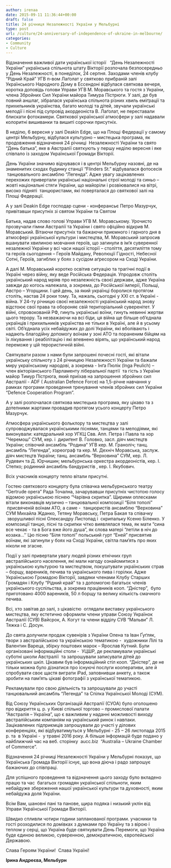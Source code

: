 ```yaml
---
author: irenaa
date: 2015-09-11 11:36:44+00:00
draft: false
title: 24 річниця Незалежності України у Мельбурні
type: post
url: /culture/24-anniversary-of-independence-of-ukraine-in-melbourne/
categories:
- Community
- Culture
---
```


Відзначення важливої дати української історії   “День Незалежності України” українська спільнота штату Вікторії розпочала безпосередньо у День Незалежності, в понеділок, 24 серпня. Заходами членів клубу “Рідний Край” УГВ п-вом Лаґолат у святково прибраній залі Українського Народного Дому в Ессендоні відбулася святкова вечеря, коротка доповідь голови Управи УГВ М. Моравського та гостя з України, члена Збройних Сил України майора Тимура Пістрюги. У залі, де був повний аншлаг, зібралася українська спільнота різних хвиль еміґрації та прихильників українства, багато молоді та дітей, звучали українські мелодії i пісні під супровід акордеоніста В. Лаґолат, не переставали блискати фотокамери. Святкової української атмосфери у залі надавали колоритні вишиванки та вишиті сорочки присутніх.

В неділю, 6 вересня у залі Deakin Edge, що на Площі Федерації у самому центрі Мельбурну, відбулася культурно – мистецька програма, як продовження відзначення 24 річниці  Незалежності України та свято “День батька”, яке в Австралії святкують у першу неділю вересня і яке співпало із заходом Української Громади Вікторії.

День України значимо відчувався і в центрі Мельбурну назовні, де на знаменитих сходах будинку станції “Flinders St.” відбувалася фотосесія  танцювального ансамблю “Легенда”. Адже увагу зацікавлених перехожих привертали українські національні строї молоді та синьо – жовті національні стяги України, що майоріли і розвіювалися на вітрі, високо підняті  танцюристами, які поверталася до святкової залі на Площі Федерації.

А у залі Deakin Edge господар сцени - конферансьє Петро Мазурчук, привітавши присутніх зі святом України та Святом

Батька, надав слово голові Управи УГВ М. Моравському. Урочисто прозвучали гімни Австралії та України і свято офіційно відкрив М. Моравський. Вітаючи присутніх та бажаючи приємного і гарного дня в атмосфері української культури і мистецтва, М. Моравський запросив вшанувати хвилиною мовчання героїв, що загинули в ім’я суверенної незалежної України у всі часи нашої історії – століття, десятиліття тому та героїв сьогодення – Героїв Майдану, Революції Гідності, Небесної Сотні, Героїв, загиблих у боях з сусідом аґресором на Сході України.

А далі М. Моравський коротко освітив ситуацію та трагічні події в Україні через війну, яку веде Російська Федерація. Упродовж століть український народ мріяв про незалежність своєї держави, адже Україна завжди до когось належала, а зокрема, до Російської імперії, Польщі, Австро – Угорщини. І цей день, за який українці боролися протягом століть, настав 24 роки тому. Та, нажаль, сьогодні у ХХІ ст. в Україні - війна. У 24-ту річницю своєї незалежності український народ знову відстоює свої права та обороняє свій територіальний суверенітет. У війні, спровокованій РФ, гинуть українські воїни, гинуть невинні жертви цього терору. Та незважаючи на всі біди, ця війна ще більше об’єднала українців і прихильників українства не тільки в Україні, але й в усьому світі. Об’єднала усіх небайдужих до долі України, які вболівають і надають благодійну допомогу воїнам у зоні АТО та пораненим бійцям на їх лікування і реабілітацію і які впевнено вірять, що український народ переможе у цій терористичній війні.

Святкувати разом з нами були запрошені почесні гості, які вітали українську спільноту з 24 річницею Незалежності України та бажали миру українському народові, а зокрема - Інґа Пюлік (Inga Peulich) – член вікторіанського Парламенту ліберальної партії  та гість з України майор Тимур Пістрюга, який приїхав на запрошення збройних сил Австралії - ADF ( Australian Defence Force) на 1,5-річне навчання у рамках програми проведення тренування членів збройних сил України “Defence Cooperation Program”.

А у залі розпочалася святкова мистецька програма, яку цікаво та з дотепними жартами провадив протягом усього концерту Петро Мазурчук.

Атмосфера українського фольклору та мистецтва у залі супроводжувалася українськими піснями, танцями та мелодіями, які виконували: катедральний хор УГКЦ Свв. Апп. Петра і Павла та хор ”Черемош” СУМ, кер. і  дириґент В. Головко, засл. діяч мистецтв України; співочий ансамбль “Родина“ УГВ кер. М. Ґраноліч; танц. ансамбль “Легенда”, хореограф та кер. М. Дехніч Моравська, заслуж. діяч мистецтв України; танц. ансамбль “Верховина” СУМ, кер. Л. Рудевич та Д. Юрчишин; мельбурнська оркестра акордеоністів, кер. І. Степко; родинний ансамбль бандуристів , кер. І. Якубович.

Всіх учасників концерту тепло вітали присутні.

Гостею святкового концерту була співачка мельбурнського театру “Gertrude opera” Рада Точална, зачарувавши присутніх чистотою голосу відомою українською піснею “Чарівна скрипка”. Щирими оплесками вітали виконавців музично – танцювальної композиції “Біля тополі”  присвяченій воїнам АТО, а саме -  танцюристів ансамблю “Верховина” СУМ Михайла Жданко, Тетяну Моравськy, Петра Бакая та співачку  зворушливої пісні Олександру Листопад і  скрипальку Ксеню Біленко. У композиції танцю, пісні та скрипки чітко виявлялася тема, як мати “сина все чекає - та в Бога вже його душа”, як слова матері “летіли в ніч до козака…’’ Цю пісню “Біля тополі” польський гурт “Еней” присвятив воїнам, які загинули у боях на Сході України, світла пам’ять про яких ніколи не згасне.

Події у залі привертали увагу людей різних етнічних груп австралійського населення, які мали нагоду ознайомитися з українською культурою та мистецтвом, покуштувати українських страв – борщу, вареників, печива та українського пива і горілки. Адже Українською Громадою Вікторії, завдяки членами Клубу Старших Громадян і Клубу “Рідний край” та з допомогою багатьох членів українського суспільства, а зокрема працівників кооп. “Дністер”,  було приготовано 4000 вареників, 50 л борщу та велику кількість смачного печива.

Всі, хто завітав до залі, з цікавістю  оглядали виставку українського мистецтва, яку естетично оформили члени управи Союзу Українок Австралії (СУВ) Вайсрок, А. Когут та члени відділу СУВ “Мальви” Л. Тяжка і С. Досун.

До свята долучили продаж сувенірів з України Олена та Іван Ґуґляк, твори з австралійською та українською тематикою -  художники Лілі та Валентин Вареца, збірку поштових марок – Ярослав Кутний. Були організовані інформаційні столи -  УЦШР, де рекламували українські суботні школи Австралії  та запрошували записувати дітей до українських шкіл. Цікавим був інформаційний стіл кооп. “Дністер”, де не тільки можна було дізнатися про існуючі послуги кооперативи, але й спробувати своє щастя виграти iPad, заповнивши анкету, а також зробити на пам’ять цікаві фотографії з української тематикою.

Рекламували про свою діяльність та запрошували до участі танцювальний ансамбль “Легенда” та Спілка Української Молоді (СУМ).

Від Союзу Українських Організацій Австралії (СУОА) було оголошено про відкриття ц. р. у Києві спільної торгово – промислової палати “Австралія – Україна”, що є важливим у наданні можливості виходу австралійським компаніям на український ринок і навпаки. Зацікавлених підприємців запрошували до участі у ділових конференціях, які відбуватимуться у Мельбурні - 25 – 26 листопада 2015 р. та  в Україні -  у травні 2016 року. А більше інформацій буде подано у найближчий час на веб. сторінку  aucc.biz  “Australia – Ukraine Chamber of Commerce”.

Відзначення 24 річниці Незалежності України у Мельбурні показує, що Українська Громада Вікторії існує, що вона діюча і радо запрошує бажаючих до співпраці.

Для успішного проведення та відзначення цього заходу було вкладено працю та час  багатьох громадян української спільноти, яким небайдуже збереження нашої української культури та духовності, яким небайдужа доля України.

Всім Вам, шановні пані та панове, щира подяка і низький уклін від Управи Української Громади Вікторії.

Швидко спливли чотири години запланованої програми. учасники та гості розходилися по домівках з думками про Україну та з вірою і теплом у серці, що Україна буде святкувати День Перемоги, що Україна буде єдиною великою, суверенною, демократичною, європейської Державою.

Слава Героям України!  Слава Україні!


**Ірина Андреєва, Мельбурн**
